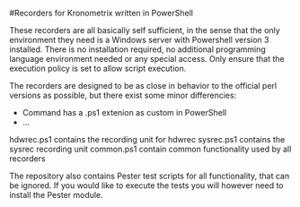 #Recorders for Kronometrix written in PowerShell

These recorders are all basically self sufficient, in the sense that the only environment they 
need is a Windows server with Powershell version 3 installed. There is no installation required, 
no additional programming language environment needed or any special access. Only ensure that the 
execution policy is set to allow script execution.

The recorders are designed to be as close in behavior to the official perl versions as possible, but 
there exist some minor differencies:

* Command has a .ps1 extenion as custom in PowerShell
* ...

hdwrec.ps1 contains the recording unit for hdwrec
sysrec.ps1 contains the sysrec recording unit
common.ps1 contain common functionality used by all recorders


The repository also contains Pester test scripts for all functionality, that can be ignored. If you 
would like to execute the tests you will however need to install the Pester module.
